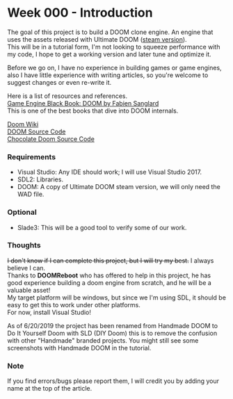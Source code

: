 # Week 000 - Introduction  
The goal of this project is to build a DOOM clone engine. An engine that uses the assets released with Ultimate DOOM ([steam version](https://store.steampowered.com/app/2280/Ultimate_Doom/)).  
This will be in a tutorial form, I'm not looking to squeeze performance with my code, I hope to get a working version and later tune and optimize it.  

Before we go on, I have no experience in building games or game engines, also I have little experience with writing articles, so you're welcome to suggest changes or even re-write it.  

Here is a list of resources and references.  
[Game Engine Black Book: DOOM by Fabien Sanglard](https://www.amazon.com/Game-Engine-Black-Book-Doom/dp/1987418433)  
This is one of the best books that dive into DOOM internals.  

[Doom Wiki](https://doomwiki.org/wiki)  
[DOOM Source Code](https://github.com/id-Software/DOOM)  
[Chocolate Doom Source Code](https://github.com/chocolate-doom/chocolate-doom)  

### Requirements  
* Visual Studio: Any IDE should work; I will use Visual Studio 2017.  
* SDL2: Libraries.  
* DOOM: A copy of Ultimate DOOM steam version, we will only need the WAD file.  

### Optional  
* Slade3: This will be a good tool to verify some of our work.  

### Thoughts  
~~I don't know if I can complete this project, but I will try my best.~~ I always believe I can.  
Thanks to __DOOMReboot__ who has offered to help in this project, he has good experience building a doom engine from scratch, and he will be a valuable asset!  
My target platform will be windows, but since we I'm using SDL, it should be easy to get this to work under other platforms.  
For now, install Visual Studio!  

As of 6/20/2019 the project has been renamed from Handmade DOOM to Do It Yourself Doom with SLD (DIY Doom) this is to remove the confusion with other "Handmade" branded projects. You might still see some screenshots with Handmade DOOM in the tutorial.  

### Note
If you find errors/bugs please report them, I will credit you by adding your name at the top of the article.  
